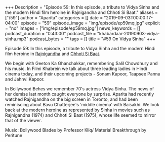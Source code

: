 +++
Description = "Episode 59: In this episode, a tribute to Vidya Sinha and the modern Hindi film heroine in Rajnigandha and Chhoti Si Baat."
aliases = ["/59"]
author = "Aparita"
categories = []
date = "2019-09-03T00:00:17-04:00"
episode = "59"
episode_image = "img/episode/ep59mq.jpg"
explicit = "no"
images = ["img/episode/ep59mq.jpg"]
news_keywords = []
podcast_duration = "0:43:00"
podcast_file = "khabardaar-20190903-vidya-sinha.mp3"
podcast_bytes = ""
tags = []
title = "#59 On Vidya Sinha"
+++

Episode 59: In this episode, a tribute to Vidya Sinha and the modern Hindi film heroine in [Rajnigandha](https://www.youtube.com/watch?v=iTMbCPaVaoo) and [Chhoti Si Baat](https://www.youtube.com/watch?v=EYhNmOF8lvo).

We begin with Geeton Ka Ghanchakkar, remembering Salil Chowdhury and his music. In Filmi Khabrein we talk about three leading ladies in Hindi cinema today, and their upcoming projects - Sonam Kapoor, Taapsee Pannu and Jahnvi Kapoor. 

In Bollywood Behes we remember 70's actress Vidya Sinha. The news of her demise last month caught everyone by surprise. Aparita had recently watched Rajnigandha on the big screen in Toronto, and had been reminiscing about Basu Chatterjee's 'middle cinema' with Baisakhi. We look back at the modern heroine as represented by Sinha in movies such as Rajnigandha (1974) and Chhoti Si Baat (1975), whose life seemed to mirror that of the viewer. 

Music: Bollywood Blades by Professor Kliq/ Material Breakthrough by Peritune